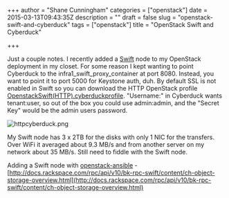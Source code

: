 +++
author = "Shane Cunningham"
categories = ["openstack"]
date = 2015-03-13T09:43:35Z
description = ""
draft = false
slug = "openstack-swift-and-cyberduck"
tags = ["openstack"]
title = "OpenStack Swift and Cyberduck"

+++


Just a couple notes. I recently added a [Swift](https://wiki.openstack.org/wiki/Swift) node to my OpenStack deployment in my closet. For some reason I kept wanting to point Cyberduck to the infra1\_swift\_proxy\_container at port 8080. Instead, you want to point it to port 5000 for Keystone auth, duh. By default SSL is not enabled in Swift so you can download the HTTP OpenStack profile [OpenstackSwift(HTTP).cyberduckprofile](https://svn.cyberduck.ch/trunk/profiles/Openstack%20Swift%20(HTTP).cyberduckprofile). "Username:" in Cyberduck wants tenant:user, so out of the box you could use admin:admin, and the "Secret Key" would be the admin users password.

![httpcyberduck.png](https://6dbddbf8e5efac8bed3b-f96466f7bd752d7ade3ea7b63a5a8dcd.ssl.cf1.rackcdn.com/httpcyberduck.png)

My Swift node has 3 x 2TB for the disks with only 1 NIC for the transfers. Over WiFi it averaged about 9.3 MB/s and from another server on my network about 35 MB/s. Still need to fiddle with the Swift node. 

Adding a Swift node with [openstack-ansible](https://github.com/stackforge/os-ansible-deployment) - [http://docs.rackspace.com/rpc/api/v10/bk-rpc-swift/content/ch-object-storage-overview.html](http://docs.rackspace.com/rpc/api/v10/bk-rpc-swift/content/ch-object-storage-overview.html)
